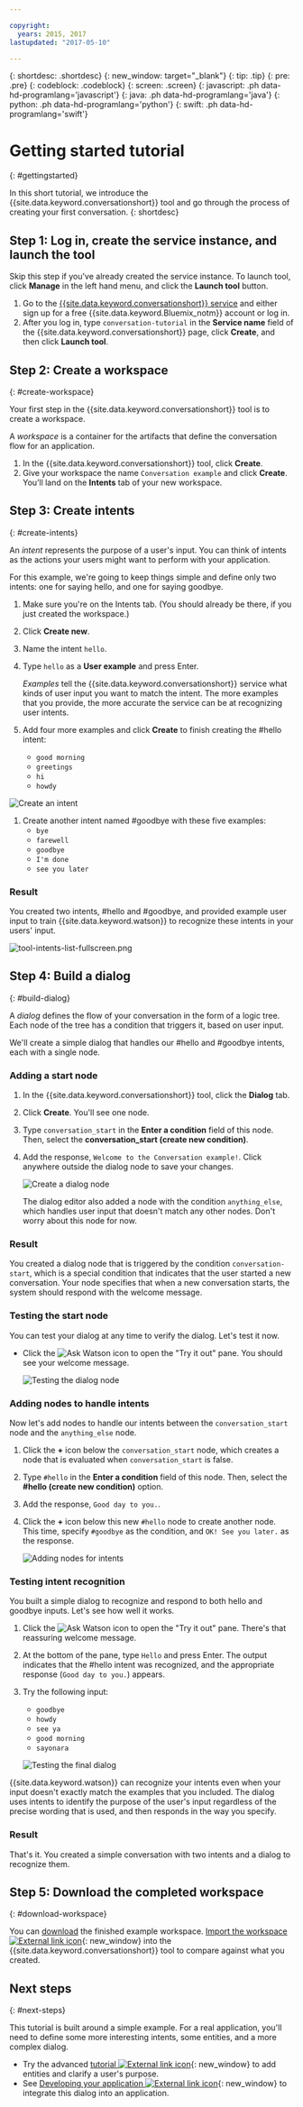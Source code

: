 ```yaml
---

copyright:
  years: 2015, 2017
lastupdated: "2017-05-10"

---
```


{: shortdesc: .shortdesc}
{: new_window: target="_blank"}
{: tip: .tip}
{: pre: .pre}
{: codeblock: .codeblock}
{: screen: .screen}
{: javascript: .ph data-hd-programlang='javascript'}
{: java: .ph data-hd-programlang='java'}
{: python: .ph data-hd-programlang='python'}
{: swift: .ph data-hd-programlang='swift'}

# Getting started tutorial
{: #gettingstarted}

In this short tutorial, we introduce the {{site.data.keyword.conversationshort}} tool and go through the process of creating your first conversation.
{: shortdesc}

## Step 1: Log in, create the service instance, and launch the tool
Skip this step if you've already created the service instance. To launch tool, click **Manage** in the left hand menu, and click the **Launch tool** button. 

1.  Go to the [{{site.data.keyword.conversationshort}} service](https://console.{DomainName}/catalog/services/conversation/) and either sign up for a free {{site.data.keyword.Bluemix_notm}} account or log in.
1.  After you log in, type `conversation-tutorial` in the **Service name** field of the {{site.data.keyword.conversationshort}} page, click **Create**, and then click **Launch tool**.

## Step 2: Create a workspace
{: #create-workspace}

Your first step in the {{site.data.keyword.conversationshort}} tool is to create a workspace.

A *workspace* is a container for the artifacts that define the conversation flow for an application.

1.  In the {{site.data.keyword.conversationshort}} tool, click **Create**.
1.  Give your workspace the name `Conversation example` and click **Create**. Youʼll land on the **Intents** tab of your new workspace.

## Step 3: Create intents
{: #create-intents}

An *intent* represents the purpose of a user's input. You can think of intents as the actions your users might want to perform with your application.

For this example, we're going to keep things simple and define only two intents: one for saying hello, and one for saying goodbye.

1.  Make sure you're on the Intents tab. (You should already be there, if you just created the workspace.)
1.  Click **Create new**.
1.  Name the intent `hello`.
1.  Type `hello` as a **User example** and press Enter.

    *Examples* tell the {{site.data.keyword.conversationshort}} service what kinds of user input you want to match the intent. The more examples that you provide, the more accurate the service can be at recognizing user intents.
1.  Add four more examples and click **Create** to finish creating the #hello intent:
    - `good morning`
    - `greetings`
    - `hi`
    - `howdy`

   ![Create an intent](images/tool-conversation-create-intent.gif)
1.  Create another intent named #goodbye with these five examples:
    - `bye`
    - `farewell`
    - `goodbye`
    - `I'm done`
    - `see you later`

### Result

You created two intents, #hello and #goodbye, and provided example user input to train {{site.data.keyword.watson}} to recognize these intents in your users' input.

![tool-intents-list-fullscreen.png](images/tool-conversation-intents-list.png)

## Step 4: Build a dialog
{: #build-dialog}

A *dialog* defines the flow of your conversation in the form of a logic tree. Each node of the tree has a condition that triggers it, based on user input.

We'll create a simple dialog that handles our #hello and #goodbye intents, each with a single node.

### Adding a start node

1.  In the {{site.data.keyword.conversationshort}} tool, click the **Dialog** tab.
1.  Click **Create**. You'll see one node.
1.  Type `conversation_start` in the **Enter a condition** field of this node. Then, select the **conversation_start (create new condition)**.
1.  Add the response, `Welcome to the Conversation example!`. Click anywhere outside the dialog node to save your changes.

    ![Create a dialog node](images/tool-conversation-dialog-start.gif)

    The dialog editor also added a node with the condition `anything_else`, which handles user input that doesn't match any other nodes. Don't worry about this node for now.

### Result

You created a dialog node that is triggered by the condition `conversation-start`, which is a special condition that indicates that the user started a new conversation. Your node specifies that when a new conversation starts, the system should respond with the welcome message.

### Testing the start node

You can test your dialog at any time to verify the dialog. Let's test it now.

- Click the ![Ask Watson](images/ask_watson.png) icon to open the "Try it out" pane. You should see your welcome message.

    ![Testing the dialog node](images/tool-conversation-dialog-start-try.gif)

### Adding nodes to handle intents

Now let's add nodes to handle our intents between the `conversation_start` node and the `anything_else` node.

1.  Click the **+** icon below the `conversation_start` node, which creates a node that is evaluated when `conversation_start` is false.
1.  Type `#hello` in the **Enter a condition** field of this node. Then, select the **#hello (create new condition)** option.
1.  Add the response, `Good day to you.`.
1.  Click the **+** icon below this new `#hello` node to create another node. This time, specify `#goodbye` as the condition, and `OK! See you later.` as the response.

    ![Adding nodes for intents](images/tool-conversation-dialog-intent-nodes.gif)

### Testing intent recognition

You built a simple dialog to recognize and respond to both hello and goodbye inputs. Let's see how well it works.

1.  Click the ![Ask Watson](images/ask_watson.png) icon to open the "Try it out" pane. There's that reassuring welcome message.
1.  At the bottom of the pane, type `Hello` and press Enter. The output indicates that the #hello intent was recognized, and the appropriate response (`Good day to you.`) appears.
1.  Try the following input:
    - `goodbye`
    - `howdy`
    - `see ya`
    - `good morning`
    - `sayonara`

    ![Testing the final dialog](images/tool-conversation-dialog-intents-try.gif)

{{site.data.keyword.watson}} can recognize your intents even when your input doesn't exactly match the examples that you included. The dialog uses intents to identify the purpose of the user's input regardless of the precise wording that is used, and then responds in the way you specify.

### Result

That's it. You created a simple conversation with two intents and a dialog to recognize them.

## Step 5: Download the completed workspace
{: #download-workspace}

You can <a target="_blank" href="https://watson-developer-cloud.github.io/doc-tutorial-downloads/conversation/conversation-getting-started.json" download="conversation-getting-started.json">download</a> the finished example workspace. [Import the workspace ![External link icon](../../icons/launch-glyph.svg "External link icon")](https://www.ibm.com/watson/developercloud/doc/conversation/create-workspace.html#importing-exporting-and-copying-workspaces){: new_window} into the {{site.data.keyword.conversationshort}} tool to compare against what you created.

## Next steps
{: #next-steps}

This tutorial is built around a simple example. For a real application, you'll need to define some more interesting intents, some entities, and a more complex dialog.

- Try the advanced [tutorial ![External link icon](../../icons/launch-glyph.svg "External link icon")](https://www.ibm.com/watson/developercloud/doc/conversation/tutorial.html){: new_window} to add entities and clarify a user's purpose.
- See [Developing your application ![External link icon](../../icons/launch-glyph.svg "External link icon")](https://www.ibm.com/watson/developercloud/doc/conversation/develop-app.html){: new_window} to integrate this dialog into an application.
